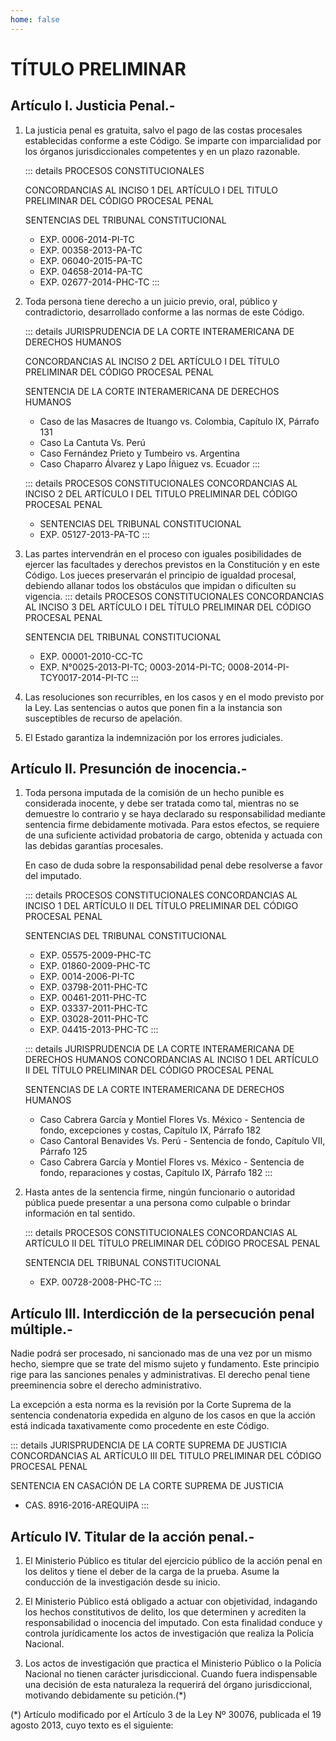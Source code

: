 ```yaml
---
home: false
---
```


# TÍTULO PRELIMINAR

## Artículo I. Justicia Penal.-

1. La justicia penal es gratuita, salvo el pago de las costas procesales establecidas conforme a este Código. Se imparte con imparcialidad por los órganos jurisdiccionales competentes y en un plazo razonable.
    

    ::: details PROCESOS CONSTITUCIONALES

    CONCORDANCIAS AL INCISO 1 DEL ARTÍCULO I DEL TITULO PRELIMINAR DEL CÓDIGO PROCESAL PENAL

    SENTENCIAS DEL TRIBUNAL CONSTITUCIONAL

    - EXP. 0006-2014-PI-TC
    - EXP. 00358-2013-PA-TC
    - EXP. 06040-2015-PA-TC
    - EXP. 04658-2014-PA-TC
    - EXP. 02677-2014-PHC-TC
    :::

2. Toda persona tiene derecho a un juicio previo, oral, público y contradictorio, desarrollado conforme a las normas de este Código.
   

    ::: details JURISPRUDENCIA DE LA CORTE INTERAMERICANA DE DERECHOS HUMANOS

    CONCORDANCIAS AL INCISO 2 DEL ARTÍCULO I DEL TÍTULO PRELIMINAR DEL CÓDIGO PROCESAL PENAL

    SENTENCIA DE LA CORTE INTERAMERICANA DE DERECHOS HUMANOS

    - Caso de las Masacres de Ituango vs. Colombia, Capítulo IX, Párrafo 131
    - Caso La Cantuta Vs. Perú
    - Caso Fernández Prieto y Tumbeiro vs. Argentina
    - Caso Chaparro Álvarez y Lapo Íñiguez vs. Ecuador
    :::

    ::: details   PROCESOS CONSTITUCIONALES
    CONCORDANCIAS AL INCISO 2 DEL ARTÍCULO I DEL TITULO PRELIMINAR DEL CÓDIGO PROCESAL PENAL

    - SENTENCIAS DEL TRIBUNAL CONSTITUCIONAL
    - EXP. 05127-2013-PA-TC
    :::

3. Las partes intervendrán en el proceso con iguales posibilidades de ejercer las facultades y derechos previstos en la Constitución y en este Código. Los jueces preservarán el principio de igualdad procesal, debiendo allanar todos los obstáculos que impidan o dificulten su vigencia.
    ::: details   PROCESOS CONSTITUCIONALES
    CONCORDANCIAS AL INCISO 3 DEL ARTÍCULO I DEL TÍTULO PRELIMINAR DEL CÓDIGO PROCESAL PENAL

    SENTENCIA DEL TRIBUNAL CONSTITUCIONAL

    - EXP. 00001-2010-CC-TC
    - EXP. N°0025-2013-PI-TC; 0003-2014-PI-TC; 0008-2014-PI-TCY0017-2014-PI-TC
    :::

4. Las resoluciones son recurribles, en los casos y en el modo previsto por la Ley. Las sentencias o autos que ponen fin a la instancia son susceptibles de recurso de apelación.
5. El Estado garantiza la indemnización por los errores judiciales.

## Artículo II. Presunción de inocencia.-

1. Toda persona imputada de la comisión de un hecho punible es considerada inocente, y debe ser tratada como tal, mientras no se demuestre lo contrario y se haya declarado su responsabilidad mediante sentencia firme debidamente motivada. Para estos efectos, se requiere de una suficiente actividad probatoria de cargo, obtenida y actuada con las debidas garantías procesales.

    En caso de duda sobre la responsabilidad penal debe resolverse a favor del imputado.

    ::: details PROCESOS CONSTITUCIONALES
    CONCORDANCIAS AL INCISO 1 DEL ARTÍCULO II DEL TÍTULO PRELIMINAR DEL CÓDIGO PROCESAL PENAL

    SENTENCIAS DEL TRIBUNAL CONSTITUCIONAL
    - EXP. 05575-2009-PHC-TC
    - EXP. 01860-2009-PHC-TC
    - EXP. 0014-2006-PI-TC
    - EXP. 03798-2011-PHC-TC
    - EXP. 00461-2011-PHC-TC
    - EXP. 03337-2011-PHC-TC
    - EXP. 03028-2011-PHC-TC
    - EXP. 04415-2013-PHC-TC
    :::
    
    ::: details JURISPRUDENCIA DE LA CORTE INTERAMERICANA DE DERECHOS HUMANOS
    CONCORDANCIAS AL INCISO 1 DEL ARTÍCULO II DEL TÍTULO PRELIMINAR DEL CÓDIGO PROCESAL PENAL

    SENTENCIAS DE LA CORTE INTERAMERICANA DE DERECHOS HUMANOS
    - Caso Cabrera García y Montiel Flores Vs. México - Sentencia de fondo, excepciones y costas, Capítulo IX, Párrafo 182
    - Caso Cantoral Benavides Vs. Perú - Sentencia de fondo, Capítulo VII, Párrafo 125
    - Caso Cabrera García y Montiel Flores vs. México - Sentencia de fondo, reparaciones y costas, Capítulo IX, Párrafo 182
    :::
    
2. Hasta antes de la sentencia firme, ningún funcionario o autoridad pública puede presentar a una persona como culpable o brindar información en tal sentido.

    ::: details PROCESOS CONSTITUCIONALES
    CONCORDANCIAS AL ARTÍCULO II DEL TÍTULO PRELIMINAR DEL CÓDIGO PROCESAL PENAL

    SENTENCIA DEL TRIBUNAL CONSTITUCIONAL
    - EXP. 00728-2008-PHC-TC
    :::


## Artículo III. Interdicción de la persecución penal múltiple.- 

Nadie podrá ser procesado, ni sancionado mas de una vez por un mismo hecho, siempre que se trate del mismo sujeto y fundamento. Este principio rige para las sanciones penales y administrativas. El derecho penal tiene preeminencia sobre el derecho administrativo.

La excepción a esta norma es la revisión por la Corte Suprema de la sentencia condenatoria expedida en alguno de los casos en que la acción está indicada taxativamente como procedente en este Código.

::: details JURISPRUDENCIA DE LA CORTE SUPREMA DE JUSTICIA
CONCORDANCIAS AL ARTÍCULO III DEL TITULO PRELIMINAR DEL CÓDIGO PROCESAL PENAL

SENTENCIA EN CASACIÓN DE LA CORTE SUPREMA DE JUSTICIA
- CAS. 8916-2016-AREQUIPA
:::

## Artículo IV. Titular de la acción penal.-

1. El Ministerio Público es titular del ejercicio público de la acción penal en los delitos y tiene el deber de la carga de la prueba. Asume la conducción de la investigación desde su inicio.

2. El Ministerio Público está obligado a actuar con objetividad, indagando los hechos constitutivos de delito, los que determinen y acrediten la responsabilidad o inocencia del imputado. Con esta finalidad conduce y controla jurídicamente los actos de investigación que realiza la Policía Nacional.

3. Los actos de investigación que practica el Ministerio Público o la Policía Nacional no tienen carácter jurisdiccional. Cuando fuera indispensable una decisión de esta naturaleza la requerirá del órgano jurisdiccional, motivando debidamente su petición.(*)

(*) Artículo modificado por el Artículo 3 de la Ley Nº 30076, publicada el 19 agosto 2013, cuyo texto es el siguiente: